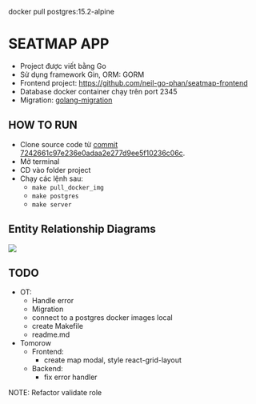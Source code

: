 docker pull postgres:15.2-alpine
# SEATMAP APP

- Project được viết bằng Go
- Sử dụng framework Gin, ORM: GORM
- Frontend project: https://github.com/neil-go-phan/seatmap-frontend
- Database docker container chạy trên port 2345
- Migration: [golang-migration](https://github.com/golang-migrate/migrate)

## HOW TO RUN
- Clone source code từ [commit 7242661c97e236e0adaa2e277d9ee5f10236c06c](https://github.com/neil-go-phan/seatmap-backend/tree/7242661c97e236e0adaa2e277d9ee5f10236c06c). 
- Mở terminal
- CD vào folder project
- Chạy các lệnh sau:
  - `make pull_docker_img`
  - `make postgres`
  - `make server`
<!-- ### `npm install`
### `npm start` -->
## Entity Relationship Diagrams
[![](https://mermaid.ink/img/pako:eNqNUcsKAjEM_JWSs_5Ab4IeBE96XZCwzWqhjyVJEdH9d7uuoLIezCXtzDTMpDdosyOwQLz2eGKMTTK1ihDLkJdLc78bzoHEWHNG-WDNbbqMddjst6ud8e4NibJPp6c0YaQZ0aPIJfP8hWDQGdiVEI4_54zm3qD6SKIYe9MyoZI7ov5iS---2GFqU9K_go3SD0cDLCASR_SubvM5oQE9U-XB1qOjDksNBk0apVg0H66pBatcaAGTn9cXgO0wCA0P7LiBKw?type=png)](https://mermaid.live/edit#pako:eNqNUcsKAjEM_JWSs_5Ab4IeBE96XZCwzWqhjyVJEdH9d7uuoLIezCXtzDTMpDdosyOwQLz2eGKMTTK1ihDLkJdLc78bzoHEWHNG-WDNbbqMddjst6ud8e4NibJPp6c0YaQZ0aPIJfP8hWDQGdiVEI4_54zm3qD6SKIYe9MyoZI7ov5iS---2GFqU9K_go3SD0cDLCASR_SubvM5oQE9U-XB1qOjDksNBk0apVg0H66pBatcaAGTn9cXgO0wCA0P7LiBKw)
## TODO
- OT: 
  - Handle error
  - Migration
  - connect to a postgres docker images local
  - create Makefile
  - readme.md
- Tomorow
  - Frontend: 
    - create map modal, style react-grid-layout
  - Backend:
    - fix error handler
        
NOTE: Refactor validate role 
